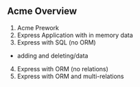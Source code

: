 ## Acme Overview

1. Acme Prework
2. Express Application with in memory data
3. Express with SQL (no ORM)
+ adding and deleting/data
4. Express with ORM (no relations)
5. Express with ORM and multi-relations
